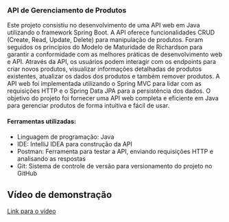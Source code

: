 ### API de Gerenciamento de Produtos

Este projeto consistiu no desenvolvimento de uma API web em Java utilizando o framework Spring Boot. A API oferece funcionalidades CRUD (Create, Read, Update, Delete) para manipulação de produtos. Foram seguidos os princípios do Modelo de Maturidade de Richardson para garantir a conformidade com as melhores práticas de desenvolvimento web e API. Através da API, os usuários podem interagir com os endpoints para criar novos produtos, visualizar informações detalhadas de produtos existentes, atualizar os dados dos produtos e também remover produtos. A API web foi implementada utilizando o Spring MVC para lidar com as requisições HTTP e o Spring Data JPA para a persistência dos dados. O objetivo do projeto foi fornecer uma API web completa e eficiente em Java para gerenciar produtos de forma intuitiva e fácil de usar.

#### Ferramentas utilizadas:

- Linguagem de programação: Java
- IDE: IntelliJ IDEA para construção da API
- Postman: Ferramenta para testar a API, enviando requisições HTTP e analisando as respostas
- Git: Sistema de controle de versão para versionamento do projeto no GitHub

## Vídeo de demonstração

[Link para o vídeo](https://www.youtube.com/watch?v=wlYvA2b1BWI)


